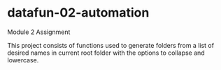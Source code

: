 # datafun-02-automation
Module 2 Assignment

This project consists of functions used to generate folders from a list of desired names in current root folder with the options to collapse and lowercase.
